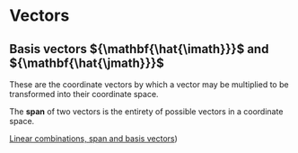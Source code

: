 # Vectors

## Basis vectors ${\mathbf{\hat{\imath}}}$ and ${\mathbf{\hat{\jmath}}}$ 
These are the coordinate vectors by which a vector may be multiplied to be transformed into their coordinate space. 

The **span** of two vectors is the entirety of possible vectors in a coordinate space. 

[Linear combinations, span and basis vectors](../Essence_of_linear_algebra/002_Linear_combinations_span_and_basis_vectors.md))
